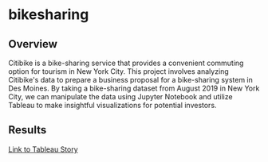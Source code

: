 # bikesharing

## Overview
Citibike is a bike-sharing service that provides a convenient commuting option for tourism in New York City. This project involves analyzing Citibike's data to prepare a business proposal for a bike-sharing system in Des Moines. By taking a bike-sharing dataset from August 2019 in New York City, we can manipulate the data using Jupyter Notebook and utilize Tableau to make insightful visualizations for potential investors. 

## Results
[Link to Tableau Story](https://public.tableau.com/shared/P3DWY4YXW?:display_count=n&:origin=viz_share_link)
